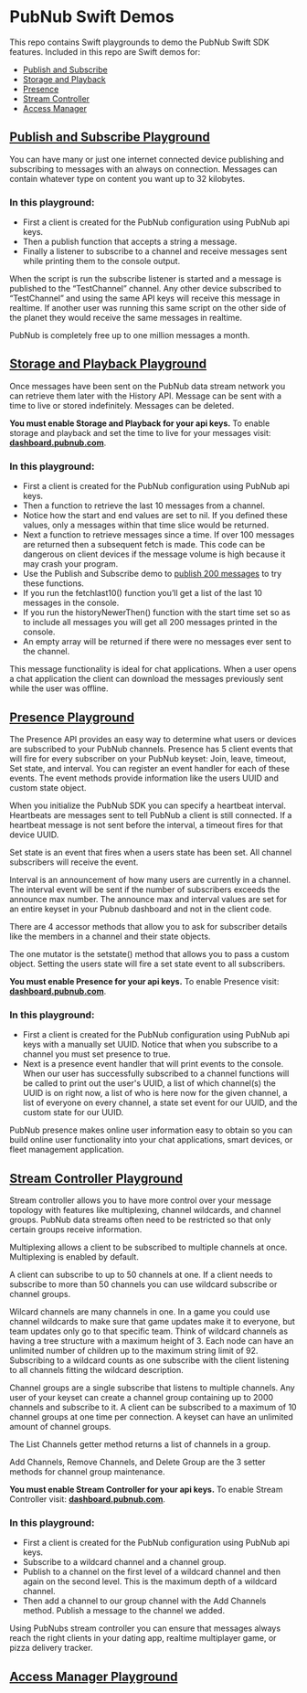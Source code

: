 # PubNub Swift Demos
This repo contains Swift playgrounds to demo the PubNub Swift SDK features. Included in this repo are Swift demos for:
- [Publish and Subscribe](https://www.pubnub.com/docs/swift/data-streams-publish-and-subscribe)
- [Storage and Playback](https://www.pubnub.com/docs/swift/storage-and-history)
- [Presence](https://www.pubnub.com/docs/swift/presence)
- [Stream Controller](https://www.pubnub.com/docs/swift/stream-controller)
- [Access Manager](https://www.pubnub.com/docs/swift/pam-security)


## [Publish and Subscribe Playground](https://github.com/chandler767/PubNub-Swift/blob/master/PubNub%20Demo/PubSub.playground/Contents.swift)

You can have many or just one internet connected device publishing and subscribing to messages with an always on connection. Messages can contain whatever type on content you want up to 32 kilobytes.

### In this playground:
- First a client is created for the PubNub configuration using PubNub api keys.
- Then a publish function that accepts a string a message.
- Finally a listener to subscribe to a channel and receive messages sent while printing them to the console output.
  
When the script is run the subscribe listener is started and a message is published to the “TestChannel” channel. Any other device subscribed to “TestChannel” and using the same API keys will receive this message in realtime. If another user was running this same script on the other side of the planet they would receive the same messages in realtime.

PubNub is completely free up to one million messages a month.


## [Storage and Playback Playground](https://github.com/chandler767/PubNub-Swift/tree/master/PubNub%20Demo/History.playground)

Once messages have been sent on the PubNub data stream network you can retrieve them later with the History API. Message can be sent with a time to live or stored indefinitely. Messages can be deleted.

**You must enable Storage and Playback for your api keys.** To enable storage and playback and set the time to live for your messages visit: **[dashboard.pubnub.com](https://dashboard.pubnub.com)**.

### In this playground:
- First a client is created for the PubNub configuration using PubNub api keys.
- Then a function to retrieve the last 10 messages from a channel. 
- Notice how the start and end values are set to nil. If you defined these values, only a messages within that time slice would be returned.
- Next a function to retrieve messages since a time. If over 100 messages are returned then a subsequent fetch is made. This code can be dangerous on client devices if the message volume is high because it may crash your program.
- Use the Publish and Subscribe demo to [publish 200 messages](https://github.com/chandler767/PubNub-Swift/blob/916230cf6642dcbd6c28565ac73dc523c2767a96/PubNub%20Demo/PubSub.playground/Contents.swift#L65) to try these functions.
- If you run the fetchlast10() function you’ll get a list of the last 10 messages in the console.
- If you run the historyNewerThen() function with the start time set so as to include all messages you will get all 200 messages printed in the console.
- An empty array will be returned if there were no messages ever sent to the channel.

This message functionality is ideal for chat applications. When a user opens a chat application the client can download the messages previously sent while the user was offline.


## [Presence Playground](https://github.com/chandler767/PubNub-Swift/blob/master/PubNub%20Demo/Presence%20.playground/Contents.swift)

The Presence API provides an easy way to determine what users or devices are subscribed to your PubNub channels. Presence has 5 client events that will fire for every subscriber on your PubNub keyset: Join, leave, timeout, Set state, and interval. You can register an event handler for each of these events. The event methods provide information like the users UUID and custom state object.

When you initialize the PubNub SDK you can specify a heartbeat interval. Heartbeats are messages sent to tell PubNub a client is still connected. If a heartbeat message is not sent before the interval, a timeout fires for that device UUID.

Set state is an event that fires when a users state has been set. All channel subscribers will receive the event.

Interval is an announcement of how many users are currently in a channel. The interval event will be sent if the number of subscribers exceeds the announce max number. The announce max and interval values are set for an entire keyset in your Pubnub dashboard and not in the client code.

There are 4 accessor methods that allow you to ask for subscriber details like the members in a channel and their state objects.

The one mutator is the setstate() method that allows you to pass a custom object. Setting the users state will fire a set state event to all subscribers.

**You must enable Presence for your api keys.** To enable Presence visit: **[dashboard.pubnub.com](https://dashboard.pubnub.com)**.

### In this playground:
- First a client is created for the PubNub configuration using PubNub api keys with a manually set UUID. Notice that when you subscribe to a channel you must set presence to true.
- Next is a presence event handler that will print events to the console. When our user has successfully subscribed to a channel functions will be called to print out the user's UUID, a list of which channel(s) the UUID is on right now, a list of who is here now for the given channel, a list of everyone on every channel, a state set event for our UUID, and the custom state for our UUID.

PubNub presence makes online user information easy to obtain so you can build online user functionality into your chat applications, smart devices, or fleet management application.


## [Stream Controller Playground](https://github.com/chandler767/PubNub-Swift/blob/master/PubNub%20Demo/StreamController.playground/Contents.swift)

Stream controller allows you to have more control over your message topology with features like multiplexing, channel wildcards, and channel groups. PubNub data streams often need to be restricted so that only certain groups receive information. 

Multiplexing allows a client to be subscribed to multiple channels at once. Multiplexing is enabled by default. 

A client can subscribe to up to 50 channels at one. If a client needs to subscribe to more than 50 channels you can use wildcard subscribe or channel groups.

Wilcard channels are many channels in one. In a game you could use channel wildcards to make sure that game updates make it to everyone, but team updates only go to that specific team. Think of wildcard channels as having a tree structure with a maximum height of 3. Each node can have an unlimited number of children up to the maximum string limit of 92. Subscribing to a wildcard counts as one subscribe with the client listening to all channels fitting the wildcard description.

Channel groups are a single subscribe that listens to multiple channels. Any user of your keyset can create a channel group containing up to 2000 channels and subscribe to it. A client can be subscribed to a maximum of 10 channel groups at one time per connection. A keyset can have an unlimited amount of channel groups.

The List Channels getter method returns a list of channels in a group.

 Add Channels, Remove Channels, and Delete Group are the 3 setter methods for channel group maintenance.
 
 **You must enable Stream Controller for your api keys.** To enable Stream Controller visit: **[dashboard.pubnub.com](https://dashboard.pubnub.com)**.

### In this playground:
- First a client is created for the PubNub configuration using PubNub api keys.
- Subscribe to a wildcard channel and a channel group.
- Publish to a channel on the first level of a wildcard channel and then again on the second level. This is the maximum depth of a wildcard channel.
- Then add a channel to our group channel with the Add Channels method. Publish a message to the channel we added.

Using PubNubs stream controller you can ensure that messages always reach the right clients in your dating app, realtime multiplayer game, or pizza delivery tracker. 


## [Access Manager Playground](https://github.com/chandler767/PubNub-Swift/blob/master/PubNub%20Demo/PAM.playground/Contents.swift)


